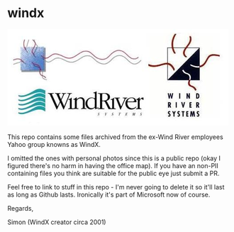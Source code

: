 # windx

![Logos](https://github.com/O1O1O1O/windx/blob/master/wrs_logos.jpg)

This repo contains some files archived from the ex-Wind River employees Yahoo group knowns as WindX.

I omitted the ones with personal photos since this is a public repo (okay I figured there's no harm in having the office map). 
If you have an non-PII containing files you think are suitable for the public eye just submit a PR.  

Feel free to link to stuff in this repo - I'm never going to delete it so it'll last as long as Github lasts. Ironically it's part of Microsoft now of course.

Regards, 

Simon (WindX creator circa 2001)
